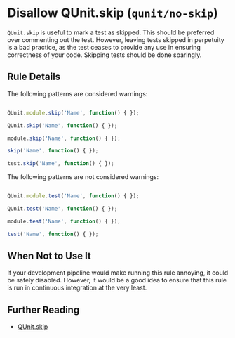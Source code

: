 # Disallow QUnit.skip (`qunit/no-skip`)

<!-- end auto-generated rule header -->

`QUnit.skip` is useful to mark a test as skipped. This should be preferred over commenting out the test. However, leaving tests skipped in perpetuity is a bad practice, as the test ceases to provide any use in ensuring correctness of your code. Skipping tests should be done sparingly.

## Rule Details

The following patterns are considered warnings:

```js

QUnit.module.skip('Name', function() { });

QUnit.skip('Name', function() { });

module.skip('Name', function() { });

skip('Name', function() { });

test.skip('Name', function() { });

```

The following patterns are not considered warnings:

```js

QUnit.module.test('Name', function() { });

QUnit.test('Name', function() { });

module.test('Name', function() { });

test('Name', function() { });

```

## When Not to Use It

If your development pipeline would make running this rule annoying, it could be safely disabled. However, it would be a good idea to ensure that this rule is run in continuous integration at the very least.

## Further Reading

* [QUnit.skip](https://api.qunitjs.com/QUnit.skip/)
